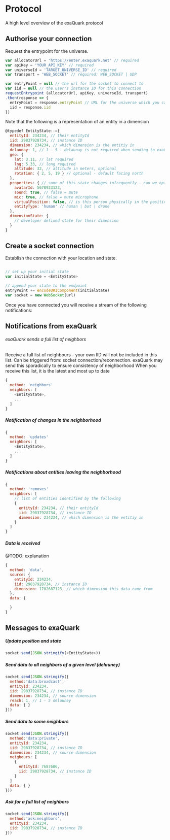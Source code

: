
# Protocol

A high level overview of the exaQuark protocol






## Authorise your connection

Request the entrypoint for the universe.

```javascript
var allocatorUrl = 'https://enter.exaquark.net' // required
var apiKey = 'YOUR_API_KEY' // required
var universeId = 'TARGET_UNIVERSE_ID' // required
var transport = 'WEB_SOCKET' // required: WEB_SOCKET | UDP

var entryPoint = null // the url for the socket to connect to
var iid = null // the user's instance ID for this connection
requestEntrypoint (allocatorUrl, apiKey, universeId, transport)
.then(response => {
  entryPoint = response.entryPoint // URL for the universe which you can use to establish a socket connection
  iid = response.iid
})
```


Note that the following is a representation of an entity in a dimension

```javascript
@typedef EntityState::={
  entityId: 234234, // their entityId
  iid: 29837928734, // instance ID
  dimension: 234234, // which dimension is the entitiy in
  delaunay: 1, // 1 - 5 - delaunay is not required when sending to exaQuark, however you will receive it back for your neighbors
  geo: {
    lat: 3.11, // lat required
    lng: 5.33, // long required
    altitude: 32, // altitude in meters, optional
    rotation: { 2, 5, 19 } // optional - default facing north
  },
  properties: { // some of this state changes infrequently - can we optimise bandwith by sending an different call - exaquark.push('properties', {}) ?
    avatarId: 5678923123,
    sound: true, // false = mute
    mic: true, // false = mute microphone
    virtualPosition: false, // is this person physically in the position that they are in the digital universe
    entityType: 'human' // human | bot | drone
  },
  dimensionState: {
    // developer defined state for their dimension
  }
}
```

## Create a socket connection

Establish the connection with your location and state.

```javascript

// set up your initial state
var initialState = <EntityState>

// append your state to the endpoint
entryPoint += encodeURIComponent(initialState)
var socket = new WebSocket(url)
```

Once you have connected you will receive a stream of the following notifications:

## Notifications from exaQuark


###### exaQuark sends a full list of neighbors

Receive a full list of neighbours - your own IID will not be included in this list. Can be triggered from: socket connection/reconnection. exaQuark may send this sporadically to ensure consistency of neighborhood
When you receive this list, it is the latest and most up to date


```javascript
{
  method: 'neighbors'
  neighbors: [
    <EntityState>,
    ...
  ]
}

```


##### Notification of changes in the neighborhood


```javascript
{
  method: 'updates'
  neighbors: [
    <EntityState>,
    ...
  ]
}
```

##### Notifications about entities leaving the neighborhood

```javascript
{
  method: 'removes'
  neighbors: [
    // list of entities identified by the following
    {
      entityId: 234234, // their entityId
      iid: 29837928734, // instance ID
      dimension: 234234, // which dimension is the entitiy in
    }
  ]
}
```

##### Data is received

@TODO: explanation

```javascript
{
  method: 'data',
  source: {
    entityId: 234234,
    iid: 29837928734, // instance ID
    dimension: 1782687123, // which dimension this data came from
  },
  data: {

  }
}
```

## Messages to exaQuark

##### Update position and state

```javascript
socket.send(JSON.stringify(<EntityState>))
```

##### Send data to all neighbors of a given level (delauney)

```javascript
socket.send(JSON.stringify({
  method:'data:broadcast',
  entityId: 234234,
  iid: 29837928734, // instance ID
  dimension: 234234, // source dimension
  reach: 1, // 1 - 5 delauney
  data: { }
}))
```

##### Send data to some neighbors

```javascript
socket.send(JSON.stringify({
  method:'data:private',
  entityId: 234234,
  iid: 29837928734, // instance ID
  dimension: 234234, // source dimension
  neigbours: [
    {
      entityId: 7687686,
      iid: 29837928734, // instance ID
    }
  ]
  data: { }
}))
```


##### Ask for a full list of neighbors

```javascript
socket.send(JSON.stringify({
  method:'ask:neighbors',
  entityId: 234234,
  iid: 29837928734, // instance ID
}))
```
